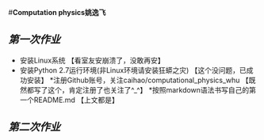 #**Computation physics姚逸飞**
## _第一次作业_
* 安装Linux系统
 【看室友安崩溃了，没敢再安】
* 安装Python 2.7运行环境(非Linux环境请安装狂蟒之灾) 
 【这个没问题，已成功安装】
*注册Github账号，关注caihao/computational_physics_whu
 【既然都写了这个，肯定注册了也关注了^_^】
*按照markdown语法书写自己的第一个README.md
 【上文都是】

## _第二次作业_


